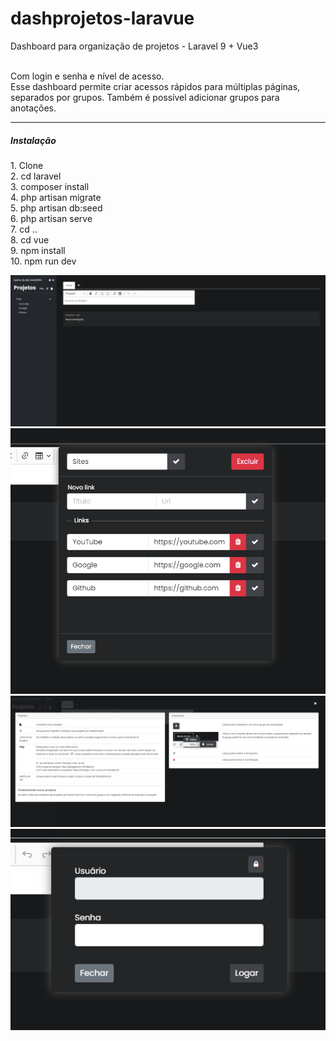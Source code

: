 # dashprojetos-laravue
Dashboard para organização de projetos - Laravel 9 + Vue3 <br><br>

Com login e senha e nível de acesso. <br>
Esse dashboard permite criar acessos rápidos para múltiplas páginas, separados por grupos. Também é possível adicionar grupos para anotações. <hr>

<h5>Instalação</h5>
1. Clone <br>
2. cd laravel <br>
3. composer install <br>
4. php artisan migrate <br>
5. php artisan db:seed <br>
6. php artisan serve <br>
7. cd .. <br>
8. cd vue <br>
9. npm install <br>
10. npm run dev <br>

![alt text](https://github.com/alsalvad/dashprojetos-laravue/blob/master/laravel/resources/screen/01.png?raw=true)
![alt text](https://github.com/alsalvad/dashprojetos-laravue/blob/master/laravel/resources/screen/02.png?raw=true)
![alt text](https://github.com/alsalvad/dashprojetos-laravue/blob/master/laravel/resources/screen/03.png?raw=true)
![alt text](https://github.com/alsalvad/dashprojetos-laravue/blob/master/laravel/resources/screen/04.png?raw=true)
